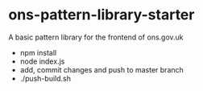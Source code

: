 # ons-pattern-library-starter
A basic pattern library for the frontend of ons.gov.uk

- npm install
- node index.js
- add, commit changes and push to master branch
- ./push-build.sh
